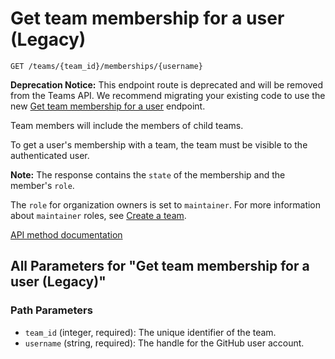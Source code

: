 # Get team membership for a user (Legacy)

`GET /teams/{team_id}/memberships/{username}`

**Deprecation Notice:** This endpoint route is deprecated and will be removed from the Teams API. We recommend migrating your existing code to use the new [Get team membership for a user](https://docs.github.com/rest/teams/members#get-team-membership-for-a-user) endpoint.

Team members will include the members of child teams.

To get a user's membership with a team, the team must be visible to the authenticated user.

**Note:**
The response contains the `state` of the membership and the member's `role`.

The `role` for organization owners is set to `maintainer`. For more information about `maintainer` roles, see [Create a team](https://docs.github.com/rest/teams/teams#create-a-team).

[API method documentation](https://docs.github.com/rest/teams/members#get-team-membership-for-a-user-legacy)

## All Parameters for "Get team membership for a user (Legacy)"

### Path Parameters

- `team_id` (integer, required): The unique identifier of the team.
- `username` (string, required): The handle for the GitHub user account.